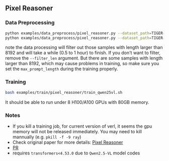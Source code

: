 ## Pixel Reasoner

### Data Preprocessing
```bash
python examples/data_preprocess/pixel_reasoner.py --dataset_path=TIGER-Lab/PixelReasoner-RL-Data --local_dir=data/pixel_reasoner --version max_8192 --include_videos=True --filter_len=8192
python examples/data_preprocess/pixel_reasoner.py --dataset_path=TIGER-Lab/PixelReasoner-RL-Data --local_dir=data/pixel_reasoner --include_videos=True
```
note the data processing will filter out those samples with length larger than 8192 and will take a while (0.5 to 1 hour) to finish. If you don't want to filter, remove the `--filter_len` argument. But there are some samples with length larger than 8192, which may cause problems in training, so make sure you set the `max_prompt_length` during the training properly.

### Training
```bash
bash examples/train/pixel_reasoner/train_qwen25vl.sh
```
It should be able to run under 8 H100/A100 GPUs with 80GB memory. 

### Notes
- If you kill a training job, for current version of verl, it seems the gpu memory will not be released immediately. You may need to kill mannually (e.g. `pkill -f -9 ray`)
- Check original paper for more details: [Pixel Reasoner](https://arxiv.org/abs/2505.15966)
- [PR](https://github.com/TIGER-AI-Lab/verl-tool/pull/63)
- requires `transformers<4.53.0` due to `Qwen2.5-VL` model codes